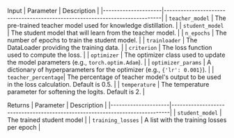 Input
| Parameter           | Description                                                                 |
|---------------------|-----------------------------------------------------------------------------|
| `teacher_model`     | The pre-trained teacher model used for knowledge distillation.              |
| `student_model`     | The student model that will learn from the teacher model.                   |
| `n_epochs`          | The number of epochs to train the student model.                            |
| `trainloader`       | The DataLoader providing the training data.                                 |
| `criterion`         | The loss function used to compute the loss.                                 |
| `optimizer`         | The optimizer class used to update the model parameters (e.g., `torch.optim.Adam`). |
| `optimizer_params`  | A dictionary of hyperparameters for the optimizer (e.g., `{'lr': 0.001}`).  |
| `teacher_percentage`| The percentage of teacher model's output to be used in the loss calculation. Default is 0.5. |
| `temperature`       | The temperature parameter for softening the logits. Default is 2.           |


Returns 
| Parameter           | Description                                                                 |
|---------------------|-----------------------------------------------------------------------------|
| `student_model`     | The trained student model                |
| `training_losses`     | A list with the training losses per epoch          |

